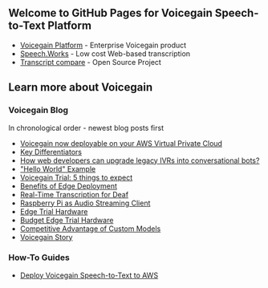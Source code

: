 ## Welcome to GitHub Pages for Voicegain Speech-to-Text Platform

* [Voicegain Platform](https://voicegain.github.io/platform/) - Enterprise Voicegain product
* [Speech.Works](https://voicegain.github.io/speech-works/) - Low cost Web-based transcription
* [Transcript compare](https://voicegain.github.io/transcription-compare) - Open Source Project

## Learn more about Voicegain

### Voicegain Blog

In chronological order - newest blog posts first

* [Voicegain now deployable on your AWS Virtual Private Cloud](https://www.voicegain.ai/post/voicegain-now-deployable-on-your-aws-vpc)
* [Key Differentiators](https://www.voicegain.ai/post/key-differentiators)
* [How web developers can upgrade legacy IVRs into conversational bots?](https://www.voicegain.ai/post/how-web-developers-can-refactor-legacy-ivrs-into-conversational-bots)
* ["Hello World" Example](https://www.voicegain.ai/post/hello-world-example)
* [Voicegain Trial: 5 things to expect](https://www.voicegain.ai/post/voicegain-trial-5-things-to-expect)
* [Benefits of Edge Deployment](https://www.voicegain.ai/post/benefits-of-edge-deployment)
* [Real-Time Transcription for Deaf](https://www.voicegain.ai/post/real-time-transcription-for-deaf)
* [Raspberry Pi as Audio Streaming Client](https://www.voicegain.ai/post/raspberry-pi-as-audio-streaming-client)
* [Edge Trial Hardware](https://www.voicegain.ai/post/edge-trial-hardware)
* [Budget Edge Trial Hardware](https://www.voicegain.ai/post/budget-edge-trial-hardware)
* [Competitive Advantage of Custom Models](https://www.voicegain.ai/post/competitive-advantage-of-custom-models)
* [Voicegain Story](https://www.voicegain.ai/post/voicegain-story)

### How-To Guides

* [Deploy Voicegain Speech-to-Text to AWS](https://voicegain.github.io/platform/how-to/deploy-voicegain-into-aws.html)
